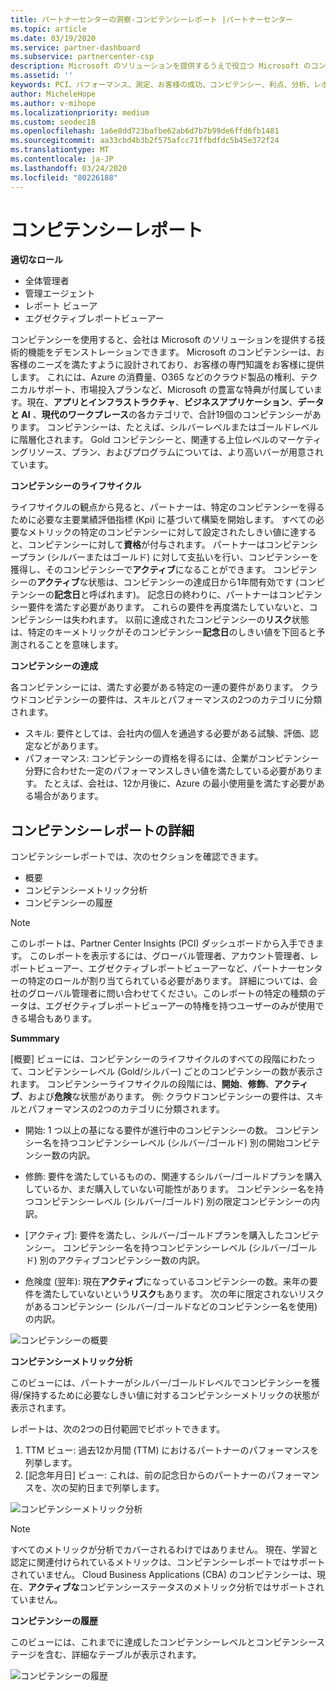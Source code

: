 ```yaml
---
title: パートナーセンターの洞察-コンピテンシーレポート |パートナーセンター
ms.topic: article
ms.date: 03/19/2020
ms.service: partner-dashboard
ms.subservice: partnercenter-csp
description: Microsoft のソリューションを提供するうえで役立つ Microsoft のコンピテンシー、コンピテンシーレベル、およびプランに関して、お客様が何をしているかをご確認ください。
ms.assetid: ''
keywords: PCI、パフォーマンス、測定、お客様の成功、コンピテンシー、利点、分析、レポート
author: MicheleHope
ms.author: v-mihope
ms.localizationpriority: medium
ms.custom: seodec18
ms.openlocfilehash: 1a6e8dd723bafbe62ab6d7b7b99de6ffd6fb1481
ms.sourcegitcommit: aa33cbd4b3b2f575afcc71ffbdfdc5b45e372f24
ms.translationtype: MT
ms.contentlocale: ja-JP
ms.lasthandoff: 03/24/2020
ms.locfileid: "80226188"
---
```

# <a name="competencies-report"></a>コンピテンシーレポート

**適切なロール**
- 全体管理者
- 管理エージェント
- レポート ビューア
- エグゼクティブレポートビューアー

コンピテンシーを使用すると、会社は Microsoft のソリューションを提供する技術的機能をデモンストレーションできます。 Microsoft のコンピテンシーは、お客様のニーズを満たすように設計されており、お客様の専門知識をお客様に提供します。 これには、Azure の消費量、O365 などのクラウド製品の権利、テクニカルサポート、市場投入プランなど、Microsoft の豊富な特典が付属しています。現在、**アプリとインフラストラクチャ**、**ビジネスアプリケーション**、**データと AI** 、**現代のワークプレース**の各カテゴリで、合計19個のコンピテンシーがあります。 コンピテンシーは、たとえば、シルバーレベルまたはゴールドレベルに階層化されます。 Gold コンピテンシーと、関連する上位レベルのマーケティングリソース、プラン、およびプログラムについては、より高いバーが用意されています。  

**コンピテンシーのライフサイクル**

ライフサイクルの観点から見ると、パートナーは、特定のコンピテンシーを得るために必要な主要業績評価指標 (Kpi) に基づいて構築を開始します。 すべての必要なメトリックの特定のコンピテンシーに対して設定されたしきい値に達すると、コンピテンシーに対して**資格**が付与されます。 パートナーはコンピテンシープラン (シルバーまたはゴールド) に対して支払いを行い、コンピテンシーを獲得し、そのコンピテンシーで**アクティブ**になることができます。 コンピテンシーの**アクティブ**な状態は、コンピテンシーの達成日から1年間有効です (コンピテンシーの**記念日**と呼ばれます)。 記念日の終わりに、パートナーはコンピテンシー要件を満たす必要があります。 これらの要件を再度満たしていないと、コンピテンシーは失われます。 以前に達成されたコンピテンシーの**リスク**状態は、特定のキーメトリックがそのコンピテンシー**記念日**のしきい値を下回ると予測されることを意味します。

**コンピテンシーの達成**

各コンピテンシーには、満たす必要がある特定の一連の要件があります。 クラウドコンピテンシーの要件は、スキルとパフォーマンスの2つのカテゴリに分類されます。

- スキル: 要件としては、会社内の個人を通過する必要がある試験、評価、認定などがあります。
- パフォーマンス: コンピテンシーの資格を得るには、企業がコンピテンシー分野に合わせた一定のパフォーマンスしきい値を満たしている必要があります。 たとえば、会社は、12か月後に、Azure の最小使用量を満たす必要がある場合があります。

## <a name="competencies-report-details"></a>コンピテンシーレポートの詳細

コンピテンシーレポートでは、次のセクションを確認できます。

- 概要
- コンピテンシーメトリック分析
- コンピテンシーの履歴

 > [!NOTE]
 > このレポートは、Partner Center Insights (PCI) ダッシュボードから入手できます。 このレポートを表示するには、グローバル管理者、アカウント管理者、レポートビューアー、エグゼクティブレポートビューアーなど、パートナーセンターの特定のロールが割り当てられている必要があります。 詳細については、会社のグローバル管理者に問い合わせてください。このレポートの特定の種類のデータは、エグゼクティブレポートビューアーの特権を持つユーザーのみが使用できる場合もあります。

**Summmary**

[概要] ビューには、コンピテンシーのライフサイクルのすべての段階にわたって、コンピテンシーレベル (Gold/シルバー) ごとのコンピテンシーの数が表示されます。 コンピテンシーライフサイクルの段階には、**開始**、**修飾**、**アクティブ**、および**危険**な状態があります。 例: クラウドコンピテンシーの要件は、スキルとパフォーマンスの2つのカテゴリに分類されます。

- 開始: 1 つ以上の基になる要件が進行中のコンピテンシーの数。
コンピテンシー名を持つコンピテンシーレベル (シルバー/ゴールド) 別の開始コンピテンシー数の内訳。

- 修飾: 要件を満たしているものの、関連するシルバー/ゴールドプランを購入しているか、まだ購入していない可能性があります。 コンピテンシー名を持つコンピテンシーレベル (シルバー/ゴールド) 別の限定コンピテンシーの内訳。

- [アクティブ]: 要件を満たし、シルバー/ゴールドプランを購入したコンピテンシー。 コンピテンシー名を持つコンピテンシーレベル (シルバー/ゴールド) 別のアクティブコンピテンシー数の内訳。

- 危険度 (翌年): 現在**アクティブ**になっているコンピテンシーの数。来年の要件を満たしていないという**リスク**もあります。
次の年に限定されないリスクがあるコンピテンシー (シルバー/ゴールドなどのコンピテンシー名を使用) の内訳。

![コンピテンシーの概要](images/pci/pci_competencies_summary_1.png)

**コンピテンシーメトリック分析**

このビューには、パートナーがシルバー/ゴールドレベルでコンピテンシーを獲得/保持するために必要なしきい値に対するコンピテンシーメトリックの状態が表示されます。 

レポートは、次の2つの日付範囲でピボットできます。

1. TTM ビュー: 過去12か月間 (TTM) におけるパートナーのパフォーマンスを列挙します。
2. [記念年月日] ビュー: これは、前の記念日からのパートナーのパフォーマンスを、次の契約日まで列挙します。

![コンピテンシーメトリック分析](images/pci/pci_competencies_comp_metrics_analysis_2.png)

> [!NOTE]
 > すべてのメトリックが分析でカバーされるわけではありません。 現在、学習と認定に関連付けられているメトリックは、コンピテンシーレポートではサポートされていません。 Cloud Business Applications (CBA) のコンピテンシーは、現在、**アクティブな**コンピテンシーステータスのメトリック分析ではサポートされていません。

**コンピテンシーの履歴**

このビューには、これまでに達成したコンピテンシーレベルとコンピテンシーステージを含む、詳細なテーブルが表示されます。

![コンピテンシーの履歴](images/pci/pci_competencies_comp_history_3.png)


